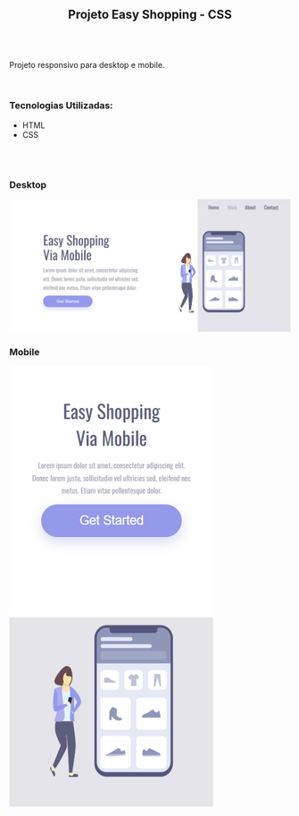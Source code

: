 ## <p align="center">Projeto Easy Shopping - CSS</p>

<br>
<br>

<p>Projeto responsivo para desktop e mobile.</p>

<br>

<h3>Tecnologias Utilizadas:</h3>

- HTML
- CSS

<br>
<br>

<h3>Desktop</h3>
<img src="https://github.com/danielhbbarbosa/projeto-shopping/blob/main/assets/desktop.png?raw=true" width: 100px>

<h3>Mobile</h3>
<img src="https://github.com/danielhbbarbosa/projeto-shopping/blob/main/assets/mobile.png?raw=true">
